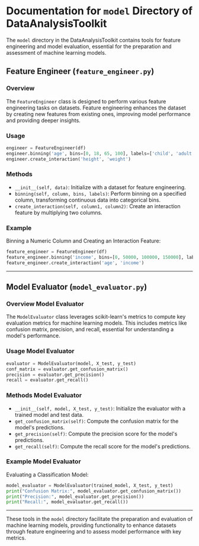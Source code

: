 # Documentation for `model` Directory of DataAnalysisToolkit

The `model` directory in the DataAnalysisToolkit contains tools for feature engineering and model evaluation, essential for the preparation and assessment of machine learning models.

## Feature Engineer (`feature_engineer.py`)

### Overview

The `FeatureEngineer` class is designed to perform various feature engineering tasks on datasets. Feature engineering enhances the dataset by creating new features from existing ones, improving model performance and providing deeper insights.

### Usage

```python
engineer = FeatureEngineer(df)
engineer.binning('age', bins=[0, 18, 65, 100], labels=['child', 'adult', 'senior'])
engineer.create_interaction('height', 'weight')
```

### Methods

- `__init__(self, data)`: Initialize with a dataset for feature engineering.
- `binning(self, column, bins, labels)`: Perform binning on a specified column, transforming continuous data into categorical bins.
- `create_interaction(self, column1, column2)`: Create an interaction feature by multiplying two columns.

### Example

Binning a Numeric Column and Creating an Interaction Feature:

```python
feature_engineer = FeatureEngineer(df)
feature_engineer.binning('income', bins=[0, 50000, 100000, 150000], labels=['low', 'medium', 'high'])
feature_engineer.create_interaction('age', 'income')
```

---

## Model Evaluator (`model_evaluator.py`)

### Overview Model Evaluator

The `ModelEvaluator` class leverages scikit-learn's metrics to compute key evaluation metrics for machine learning models. This includes metrics like confusion matrix, precision, and recall, essential for understanding a model's performance.

### Usage Model Evaluator

```python
evaluator = ModelEvaluator(model, X_test, y_test)
conf_matrix = evaluator.get_confusion_matrix()
precision = evaluator.get_precision()
recall = evaluator.get_recall()
```

### Methods Model Evaluator

- `__init__(self, model, X_test, y_test)`: Initialize the evaluator with a trained model and test data.
- `get_confusion_matrix(self)`: Compute the confusion matrix for the model's predictions.
- `get_precision(self)`: Compute the precision score for the model's predictions.
- `get_recall(self)`: Compute the recall score for the model's predictions.

### Example Model Evaluator

Evaluating a Classification Model:

```python
model_evaluator = ModelEvaluator(trained_model, X_test, y_test)
print("Confusion Matrix:", model_evaluator.get_confusion_matrix())
print("Precision:", model_evaluator.get_precision())
print("Recall:", model_evaluator.get_recall())
```

---

These tools in the `model` directory facilitate the preparation and evaluation of machine learning models, providing functionality to enhance datasets through feature engineering and to assess model performance with key metrics.
